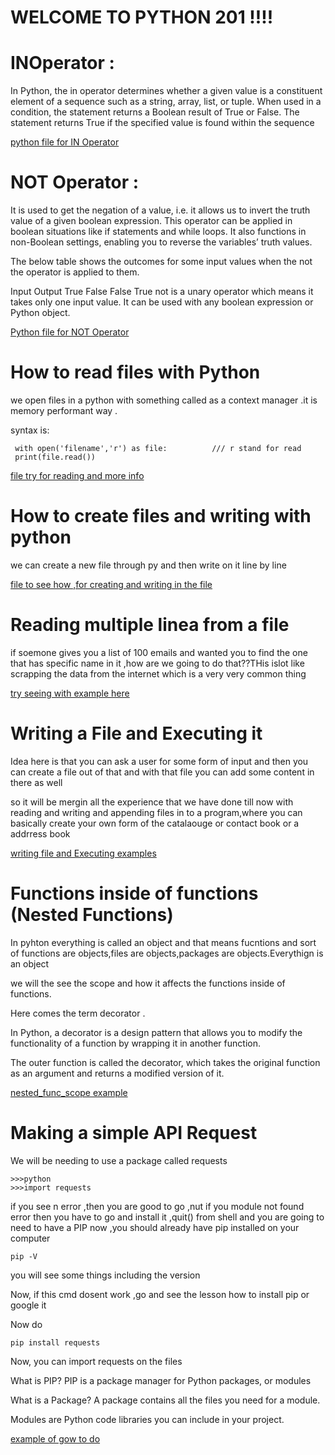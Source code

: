 # WELCOME TO PYTHON 201 !!!!

# INOperator :

In Python, the in operator determines whether a given value is a constituent element of a sequence such as a string, array, list, or tuple. When used in a condition, the statement returns a Boolean result of True or False. The statement returns True if the specified value is found within the sequence

[python file for IN Operator](INOperator.py)

# NOT Operator :

It is used to get the negation of a value, i.e. it allows us to invert the truth value of a given boolean expression. This operator can be applied in boolean situations like if statements and while loops. It also functions in non-Boolean settings, enabling you to reverse the variables’ truth values.

The below table shows the outcomes for some input values when the not the operator is applied to them.

Input	Output
True	False
False	True
not is a unary operator which means it takes only one input value. It can be used with any boolean expression or Python object.

[Python file for NOT Operator](NOTOperator.py)
# How to read files with Python 

we open files in a python with something called as a context manager .it is memory performant way .

syntax is:

     with open('filename','r') as file:          /// r stand for read 
     print(file.read())

[file try for reading and more info](reading_files.py)

# How to create files and writing with python 

we can create a new file through py and then write on it line by line 

[file to see how ,for creating and writing in the file](writing_files.py)

# Reading multiple linea from a file 

if soemone gives you a list of 100 emails and wanted you to find the one that has specific name in it ,how are we going to do that??THis islot like scrapping the data from the internet which is a very very common thing 

[try seeing with example here](reading_multiple_lines.py)

# Writing a File and Executing it 

Idea here is that you can ask a user for some form of input and then you can create a file out of that and with that file you can add some content in there as well

so it will be mergin all the experience that we have done till now with reading and writing and appending files in to a program,where you can basically create your own form of the catalaouge or contact book or a addrress book 

[writing file and Executing examples](executable_user_files.py)

#   Functions inside of functions (Nested Functions)

In pyhton everything is called an object and that means fucntions and sort of functions are objects,files are objects,packages are objects.Everythign is an object 

we will the see the scope and how it affects the functions inside of functions.

Here comes the term decorator .

In Python, a decorator is a design pattern that allows you to modify the functionality of a function by wrapping it in another function.

The outer function is called the decorator, which takes the original function as an argument and returns a modified version of it.

[nested_func_scope example](nested_func_scope.py)

# Making a simple API Request 

We will be needing to use a package called requests

    >>>python
    >>>import requests

if you see n error ,then you are good to go ,nut if you module not found error then you have to go and install it ,quit() from shell and you are going to need to have a PIP now ,you should already have pip installed on your computer

    pip -V 
you will see some things including the version 

Now, if this cmd dosent work ,go and see the lesson how to install pip or google it 

Now do 

    pip install requests

Now, you can import requests on the files 

What is PIP?
PIP is a package manager for Python packages, or modules

What is a Package?
A package contains all the files you need for a module.

Modules are Python code libraries you can include in your project.

[example of gow to do](simple_api_requests.py)

# 











